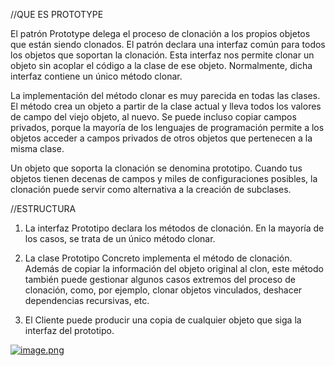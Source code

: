 //QUE ES PROTOTYPE

El patrón Prototype delega el proceso de clonación a los propios objetos que están siendo clonados. El patrón declara una interfaz común para todos los objetos que soportan la clonación. Esta interfaz nos permite clonar un objeto sin acoplar el código a la clase de ese objeto. Normalmente, dicha interfaz contiene un único método clonar.

La implementación del método clonar es muy parecida en todas las clases. El método crea un objeto a partir de la clase actual y lleva todos los valores de campo del viejo objeto, al nuevo. Se puede incluso copiar campos privados, porque la mayoría de los lenguajes de programación permite a los objetos acceder a campos privados de otros objetos que pertenecen a la misma clase.

Un objeto que soporta la clonación se denomina prototipo. Cuando tus objetos tienen decenas de campos y miles de configuraciones posibles, la clonación puede servir como alternativa a la creación de subclases.


//ESTRUCTURA

1. La interfaz Prototipo declara los métodos de clonación. En la mayoría de los casos, se trata de un único método clonar.

2. La clase Prototipo Concreto implementa el método de clonación. Además de copiar la información del objeto original al clon, este método también puede gestionar algunos casos extremos del proceso de clonación, como, por ejemplo, clonar objetos vinculados, deshacer dependencias recursivas, etc.

3. El Cliente puede producir una copia de cualquier objeto que siga la interfaz del prototipo.

[![image.png](https://i.postimg.cc/qq3PQL10/image.png)](https://postimg.cc/PvdV5mGF)
